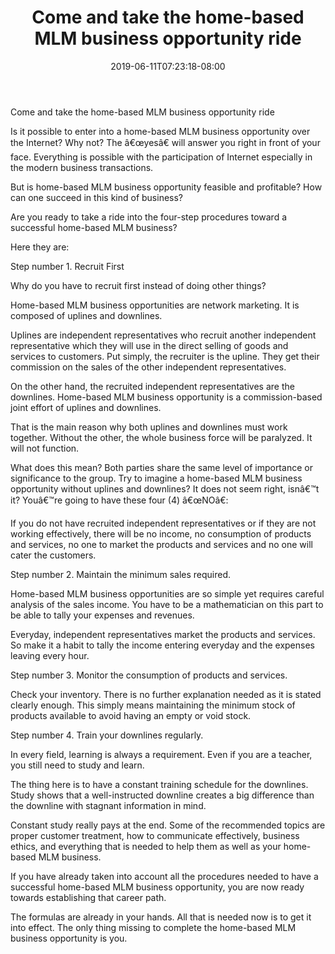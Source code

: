 ﻿---
title: "Come and take the home-based MLM business opportunity ride"
date: 2019-06-11T07:23:18-08:00
description: "MLM Tips for Web Success"
featured_image: "/images/MLM.jpg"
tags: ["MLM"]
---

Come and take the home-based MLM business opportunity ride


Is it possible to enter into a home-based MLM business opportunity over the Internet? Why not? The â€œyesâ€ will answer you right in front of your face. Everything is possible with the participation of Internet especially in the modern business transactions.

But is home-based MLM business opportunity feasible and profitable? How can one succeed in this kind of business?

Are you ready to take a ride into the four-step procedures toward a successful home-based MLM business?

Here they are:

Step number 1. Recruit First

Why do you have to recruit first instead of doing other things?

Home-based MLM business opportunities are network marketing. It is composed of uplines and downlines. 

Uplines are independent representatives who recruit another independent representative which they will use in the direct selling of goods and services to customers. Put simply, the recruiter is the upline. They get their commission on the sales of the other independent representatives.
 
On the other hand, the recruited independent representatives are the downlines. Home-based MLM business opportunity is a commission-based joint effort of uplines and downlines.
 
That is the main reason why both uplines and downlines must work together. Without the other, the whole business force will be paralyzed. It will not function. 

What does this mean? Both parties share the same level of importance or significance to the group. Try to imagine a home-based MLM business opportunity without uplines and downlines? It does not seem right, isnâ€™t it? Youâ€™re going to have these four (4) â€œNOâ€:

If you do not have recruited independent representatives or if they are not working effectively, there will be no income, no consumption of products and services, no one to market the products and services and no one will cater the customers. 

Step number 2. Maintain the minimum sales required.

Home-based MLM business opportunities are so simple yet requires careful analysis of the sales income. You have to be a mathematician on this part to be able to tally your expenses and revenues. 

Everyday, independent representatives market the products and services. So make it a habit to tally the income entering everyday and the expenses leaving every hour. 

Step number 3. Monitor the consumption of products and services.

Check your inventory. There is no further explanation needed as it is stated clearly enough. This simply means maintaining the minimum stock of products available to avoid having an empty or void stock.

Step number 4. Train your downlines regularly.

In every field, learning is always a requirement. Even if you are a teacher, you still need to study and learn. 

The thing here is to have a constant training schedule for the downlines. Study shows that a well-instructed downline creates a big difference than the downline with stagnant information in mind. 

Constant study really pays at the end. Some of the recommended topics are proper customer treatment, how to communicate effectively, business ethics, and everything that is needed to help them as well as your home-based MLM business.

If you have already taken into account all the procedures needed to have a successful home-based MLM business opportunity, you are now ready towards establishing that career path. 

The formulas are already in your hands. All that is needed now is to get it into effect. The only thing missing to complete the home-based MLM business opportunity is you.

